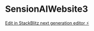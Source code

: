 # SensionAIWebsite3

[Edit in StackBlitz next generation editor ⚡️](https://stackblitz.com/~/github.com/jonvargas721/SensionAIWebsite3)